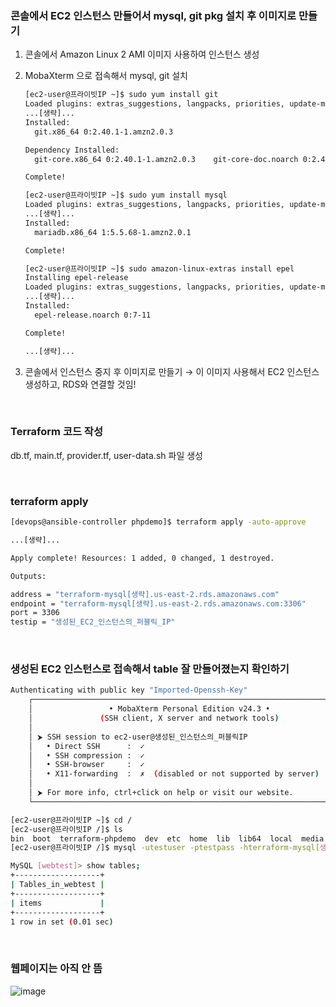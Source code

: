 ### 콘솔에서 EC2 인스턴스 만들어서 mysql, git pkg 설치 후 이미지로 만들기

1. 콘솔에서 Amazon Linux 2 AMI 이미지 사용하여 인스턴스 생성

2. MobaXterm 으로 접속해서 mysql, git 설치

    ```bash
    [ec2-user@프라이빗IP ~]$ sudo yum install git
    Loaded plugins: extras_suggestions, langpacks, priorities, update-motd
    ...[생략]...
    Installed:
      git.x86_64 0:2.40.1-1.amzn2.0.3
    
    Dependency Installed:
      git-core.x86_64 0:2.40.1-1.amzn2.0.3    git-core-doc.noarch 0:2.40.1-1.amzn2.0.3    perl-Error.noarch 1:0.17020-2.amzn2    perl-Git.noarch 0:2.40.1-1.amzn2.0.3    perl-TermReadKey.x86_64 0:2.30-20.amzn2.0.2
    
    Complete!
    ```
    
    ```bash
    [ec2-user@프라이빗IP ~]$ sudo yum install mysql
    Loaded plugins: extras_suggestions, langpacks, priorities, update-motd
    ...[생략]...
    Installed:
      mariadb.x86_64 1:5.5.68-1.amzn2.0.1
    
    Complete!
    ```
    
    ```bash
    [ec2-user@프라이빗IP ~]$ sudo amazon-linux-extras install epel
    Installing epel-release
    Loaded plugins: extras_suggestions, langpacks, priorities, update-motd
    ...[생략]...
    Installed:
      epel-release.noarch 0:7-11
    
    Complete!
    
    ...[생략]...
    ```

3. 콘솔에서 인스턴스 중지 후 이미지로 만들기 → 이 이미지 사용해서 EC2 인스턴스 생성하고, RDS와 연결할 것임!

<br>

### Terraform 코드 작성
db.tf, main.tf, provider.tf, user-data.sh 파일 생성

<br>

### terraform apply

```bash
[devops@ansible-controller phpdemo]$ terraform apply -auto-approve

...[생략]...

Apply complete! Resources: 1 added, 0 changed, 1 destroyed.

Outputs:

address = "terraform-mysql[생략].us-east-2.rds.amazonaws.com"
endpoint = "terraform-mysql[생략].us-east-2.rds.amazonaws.com:3306"
port = 3306
testip = "생성된_EC2_인스턴스의_퍼블릭_IP"
```

<br>

### 생성된 EC2 인스턴스로 접속해서 table 잘 만들어졌는지 확인하기
 
```bash
Authenticating with public key "Imported-Openssh-Key"
    ┌──────────────────────────────────────────────────────────────────────┐
    │                 • MobaXterm Personal Edition v24.3 •                 │
    │               (SSH client, X server and network tools)               │
    │                                                                      │
    │ ⮞ SSH session to ec2-user@생성된_인스턴스의_퍼블릭IP                 │
    │   • Direct SSH      :  ✓                                             │
    │   • SSH compression :  ✓                                             │
    │   • SSH-browser     :  ✓                                             │
    │   • X11-forwarding  :  ✗  (disabled or not supported by server)      │
    │                                                                      │
    │ ⮞ For more info, ctrl+click on help or visit our website.            │
    └──────────────────────────────────────────────────────────────────────┘

[ec2-user@프라이빗IP ~]$ cd /
[ec2-user@프라이빗IP /]$ ls
bin  boot  terraform-phpdemo  dev  etc  home  lib  lib64  local  media  mnt  opt  proc  root  run  sbin  srv  sys  tmp  usr  var
[ec2-user@프라이빗IP /]$ mysql -utestuser -ptestpass -hterraform-mysql[생략].us-east-2.rds.amazonaws.com webtest

MySQL [webtest]> show tables;
+-------------------+
| Tables_in_webtest |
+-------------------+
| items             |
+-------------------+
1 row in set (0.01 sec)
```
 
<br>

### 웹페이지는 아직 안 뜸 
![image](https://github.com/user-attachments/assets/d5685640-af08-4337-a73b-67043c627ea3)
 
